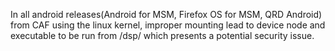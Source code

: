 In all android releases(Android for MSM, Firefox OS for MSM, QRD Android) from CAF using the linux kernel, improper mounting lead to device node and executable to be run from /dsp/ which presents a potential security issue.